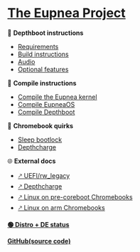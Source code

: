 # [The Eupnea Project](/)

📜 **Depthboot instructions**

- [Requirements](/depthboot-pages/requirements.md "Depthboot - Requirements")
- [Build instructions](/depthboot-pages/build-instructions.md "Depthboot - Build instructions")
- [Audio](/depthboot-pages/audio.md "Eupnea - Audio")
- [Optional features](/depthboot-pages/optional.md "Eupnea - Optional features")

🔨 **Compile instructions**

- [Compile the Eupnea kernel](/compile-pages/compile-kernel.md "Eupnea - Compile kernel")
- [Compile EupneaOS](/compile-pages/compile-eupneaos.md "EupneaOS - Compile EupneaOS")
- [Compile Depthboot](/depthboot-pages/requirements.md "Depthboot - Requirements")

📖 **Chromebook quirks**

- [Sleep bootlock](/eupnea-pages/bootlock.md "Eupnea - Bootlock")
- [Depthcharge](/eupnea-pages/depthcharge.md "Eupnea - Depthcharge")

[//]: # (📖 **Developer**)

[//]: # ()

[//]: # (- [1. Build script]&#40;/dev-pages/build-script.md  "Eupnea - 1. Build script"&#41;)

[//]: # (- [2. ChromeOS kernel]&#40;/dev-pages/kernel.md  "Eupnea - 2. Kernel"&#41;)

🌐 **External docs**

- [🡕 UEFI/rw_legacy](https://mrchromebox.tech/#bootmodes)
- [🡕 Depthcharge](https://libreboot.org/docs/depthcharge/)
- [🡕 Linux on pre-coreboot Chromebooks](https://github.com/nh2/chrubuntu-anyos)
- [🡕 Linux on arm Chromebooks](https://github.com/Maccraft123/Cadmium)

**[🟢 Distro + DE status](https://docs.google.com/spreadsheets/d/1-zIX8lWEXVcO71xCuzvZpHvCUizrU7csKfJusqB2CYM)**

**[GitHub(source code)](https://github.com/eupnea-linux/eupnea-builder)**  
